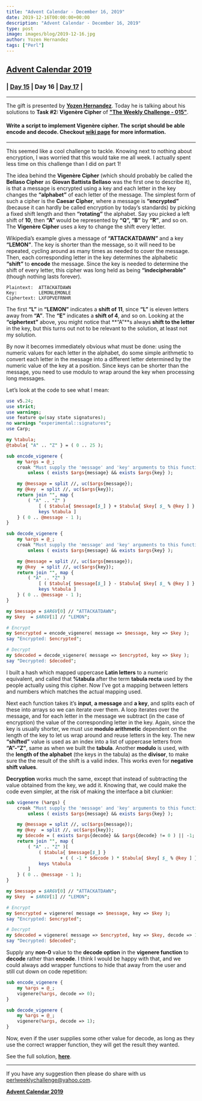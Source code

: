 ```yaml
---
title: "Advent Calendar - December 16, 2019"
date: 2019-12-16T00:00:00+00:00
description: "Advent Calendar - December 16, 2019"
type: post
image: images/blog/2019-12-16.jpg
author: Yozen Hernandez
tags: ["Perl"]
---
```


## [**Advent Calendar 2019**](/blog/advent-calendar-2019)
### | [**Day 15**](/blog/advent-calendar-2019-12-15) | **Day 16** | [**Day 17**](/blog/advent-calendar-2019-12-17) |
***

The gift is presented by [**Yozen Hernandez**](/blog/meet-the-champion-017). Today he is talking about his solutions to **Task #2: Vigenère Cipher** of **["The Weekly Challenge - 015"](/blog/perl-weekly-challenge-015)**.

#### Write a script to implement Vigenère cipher. The script should be able encode and decode. Checkout [**wiki page**](https://en.wikipedia.org/wiki/Vigen%C3%A8re_cipher) for more information.

***

This seemed like a cool challenge to tackle. Knowing next to nothing about encryption, I was worried that this would take me all week. I actually spent less time on this challenge than I did on part 1!

The idea behind the **Vigenère Cipher** (which should probably be called the **Bellaso Cipher** as **Giovan Battista Bellaso** was the first one to describe it), is that a message is encrypted using a key and each letter in the key changes the **“alphabet”** of each letter of the message. The simplest form of such a cipher is the **Caesar Cipher**, where a message is **“encrypted”** (because it can hardly be called encryption by today’s standards) by picking a fixed shift length and then **“rotating”** the alphabet. Say you picked a left shift of **10**, then **“A”** would be represented by **“Q”, “B”** by **“R”**, and so on. The **Vigenère Cipher** uses a key to change the shift every letter.

Wikipedia’s example gives a message of **“ATTACKATDAWN”** and a key **“LEMON”**. The key is shorter than the message, so it will need to be repeated, cycling around as many times as needed to cover the message. Then, each corresponding letter in the key determines the alphabetic **“shift”** to **encode** the message. Since the key is needed to determine the shift of every letter, this cipher was long held as being **“indecipherable”** (though nothing lasts forever).

    Plaintext:  ATTACKATDAWN
    Key:        LEMONLEMONLE
    Ciphertext: LXFOPVEFRNHR

The first **“L”** in **“LEMON”** indicates a **shift of 11**, since **“L”** is eleven letters away from **“A”**. The **“E”** indicates a **shift of 4**, and so on. Looking at the **“ciphertext”** above, you might notice that **“A”**s always **shift to the letter** in the key, but this turns out not to be relevant to the solution, at least not my solution.

By now it becomes immediately obvious what must be done: using the numeric values for each letter in the alphabet, do some simple arithmetic to convert each letter in the message into a different letter determined by the numeric value of the key at a position. Since keys can be shorter than the message, you need to use modulo to wrap around the key when processing long messages.

Let’s look at the code to see what I mean:

```perl
use v5.24;
use strict;
use warnings;
use feature qw(say state signatures);
no warnings "experimental::signatures";
use Carp;

my %tabula;
@tabula{ "A" .. "Z" } = ( 0 .. 25 );

sub encode_vigenere {
    my %args = @_;
    croak "Must supply the 'message' and 'key' arguments to this function.\n"
        unless ( exists $args{message} && exists $args{key} );

    my @message = split //, uc($args{message});
    my @key  = split //, uc($args{key});
    return join "", map {
        ( "A" .. "Z" )
            [ ( $tabula{ $message[$_] } + $tabula{ $key[ $_ % @key ] } ) %
            keys %tabula ]
    } ( 0 .. @message - 1 );
}

sub decode_vigenere {
    my %args = @_;
    croak "Must supply the 'message' and 'key' arguments to this function.\n"
        unless ( exists $args{message} && exists $args{key} );

    my @message = split //, uc($args{message});
    my @key  = split //, uc($args{key});
    return join "", map {
        ( "A" .. "Z" )
            [ ( $tabula{ $message[$_] } - $tabula{ $key[ $_ % @key ] } ) %
            keys %tabula ]
    } ( 0 .. @message - 1 );
}

my $message = $ARGV[0] // "ATTACKATDAWN";
my $key  = $ARGV[1] // "LEMON";

# Encrypt
my $encrypted = encode_vigenere( message => $message, key => $key );
say "Encrypted: $encrypted";

# Decrypt
my $decoded = decode_vigenere( message => $encrypted, key => $key );
say "Decrypted: $decoded";
```
I built a hash which mapped uppercase **Latin letters** to a numeric equivalent, and called that **%tabula** after the term **tabula recta** used by the people actually using this cipher. Now I’ve got a mapping between letters and numbers which matches the actual mapping used.

Next each function takes it’s **input**, **a message** and **a key**, and splits each of these into arrays so we can iterate over them. A loop iterates over the message, and for each letter in the message we subtract (in the case of encryption) the value of the corresponding letter in the key. Again, since the key is usually shorter, we must use **modulo arithmetic** dependent on the length of the key to let us wrap around and reuse letters in the key. The new **“shifted”** value is used as an index into a list of uppercase letters from **“A”-“Z”**, same as when we built the **tabula**. Another **modulo** is used, with the **length of the alphabet** (the keys in the tabula) as the **divisor**, to make sure the the result of the shift is a valid index. This works even for **negative shift values**.

**Decryption** works much the same, except that instead of subtracting the value obtained from the key, we add it. Knowing that, we could make the code even simpler, at the risk of making the interface a bit clunkier:

```perl
sub vigenere (%args) {
    croak "Must supply the 'message' and 'key' arguments to this function.\n"
        unless ( exists $args{message} && exists $args{key} );

    my @message = split //, uc($args{message});
    my @key  = split //, uc($args{key});
    my $decode = ( exists $args{decode} && $args{decode} != 0 ) || -1;
    return join "", map {
        ( "A" .. "Z" )[
            ( $tabula{ $message[$_] }
                    + ( ( -1 * $decode ) * $tabula{ $key[ $_ % @key ] } ) ) %
            keys %tabula
        ]
    } ( 0 .. @message - 1 );
}

my $message = $ARGV[0] // "ATTACKATDAWN";
my $key  = $ARGV[1] // "LEMON";

# Encrypt
my $encrypted = vigenere( message => $message, key => $key );
say "Encrypted: $encrypted";

# Decrypt
my $decoded = vigenere( message => $encrypted, key => $key, decode => 1 );
say "Decrypted: $decoded";
```
Supply any **non-0** value to the **decode option** in the **vigenere function** to **decode** rather than **encode**. I think I would be happy with that, and we could always add wrapper functions to hide that away from the user and still cut down on code repetition:

```perl
sub encode_vigenere {
    my %args = @_;
    vigenere(%args, decode => 0);
}

sub decode_vigenere {
    my %args = @_;
    vigenere(%args, decode => 1);
}
```
Now, even if the user supplies some other value for decode, as long as they use the correct wrapper function, they will get the result they wanted.

See the full solution, [**here**](https://github.com/manwar/perlweeklychallenge-club/tree/master/challenge-015/yozen-hernandez/perl5/ch-2.pl).

***
If you have any suggestion then please do share with us <perlweeklychallenge@yahoo.com>.

[**Advent Calendar 2019**](/blog/advent-calendar-2019)
